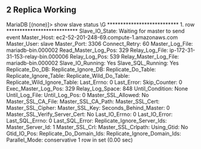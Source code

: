 ## 2 Replica Working

MariaDB [(none)]> show slave status \G
*************************** 1. row ***************************
               Slave_IO_State: Waiting for master to send event
                  Master_Host: ec2-52-201-248-69.compute-1.amazonaws.com
                  Master_User: slave
                  Master_Port: 3306
                Connect_Retry: 60
              Master_Log_File: mariadb-bin.000002
          Read_Master_Log_Pos: 329
               Relay_Log_File: ip-172-31-31-153-relay-bin.000006
                Relay_Log_Pos: 539
        Relay_Master_Log_File: mariadb-bin.000002
             Slave_IO_Running: Yes
            Slave_SQL_Running: Yes
              Replicate_Do_DB:
          Replicate_Ignore_DB:
           Replicate_Do_Table:
       Replicate_Ignore_Table:
      Replicate_Wild_Do_Table:
  Replicate_Wild_Ignore_Table:
                   Last_Errno: 0
                   Last_Error:
                 Skip_Counter: 0
          Exec_Master_Log_Pos: 329
              Relay_Log_Space: 848
              Until_Condition: None
               Until_Log_File:
                Until_Log_Pos: 0
           Master_SSL_Allowed: No
           Master_SSL_CA_File:
           Master_SSL_CA_Path:
              Master_SSL_Cert:
            Master_SSL_Cipher:
               Master_SSL_Key:
        Seconds_Behind_Master: 0
Master_SSL_Verify_Server_Cert: No
                Last_IO_Errno: 0
                Last_IO_Error:
               Last_SQL_Errno: 0
               Last_SQL_Error:
  Replicate_Ignore_Server_Ids:
             Master_Server_Id: 1
               Master_SSL_Crl:
           Master_SSL_Crlpath:
                   Using_Gtid: No
                  Gtid_IO_Pos:
      Replicate_Do_Domain_Ids:
  Replicate_Ignore_Domain_Ids:
                Parallel_Mode: conservative
1 row in set (0.00 sec)
